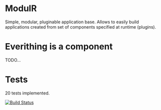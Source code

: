 ModulR
======

Simple, modular, pluginable application base.
Allows to easily build applications created from set of components
specified at runtime (plugins).


Everithing is a component
=========================

TODO...

Tests
=====

20 tests implemented.

[![Build Status](https://travis-ci.org/stanislaw-skonieczny/python-modulr.svg?branch=master)](https://travis-ci.org/stanislaw-skonieczny/python-modulr)
